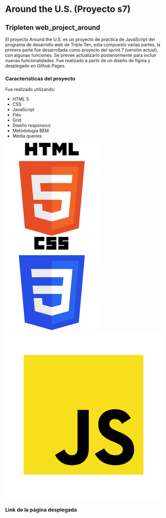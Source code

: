 # Around the U.S. (Proyecto s7)

## Tripleten web_project_around

El proyecto Around the U.S. es un proyecto de práctica de JavaScript del programa de desarrollo web de Triple Ten, esta compuesto varias partes, la primera parte fue desarrollada como proyecto del sprint 7 (versión actual), con algunas funciones. Se prevee actualizarlo posteriormente para incluir nuevas funcionalidades.
Fue realizado a partir de un diseño de figma y desplegado en Github Pages.

### Caracteristicas del proyecto

Fue realizado utilizando:

- HTML 5
- CSS
- JavaScript
- Flex
- Grid
- Diseño responsivo
- Metodologia BEM
- Media queries

![HTML5-logo](./images/html-5-logo.svg)
![CSS3-logo](./images/CSS3_logo_and_wordmark.svg)
![JavaScript-logo](./images/javascript%20%20Logo.svg)

### Link de la página desplegada
